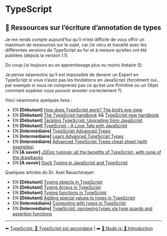 # TypeScript

## 🐲 Ressources sur l’écriture d’annotation de types

Je me rends compte aujourd’hui qu’il m’est difficile de vous offrir un maximum de ressources sur le sujet, car j’ai vécu et travaillé avec les différentes versions de TypeScript au fur et à mesure qu’elles ont été publiées (depuis la version 1.1).

Du coup j’ai toujours eu un apprentissage plus ou moins linéaire 😊.

Je pense néanmoins qu’il est impossible de devenir un Expert en TypeScript si vous n’avez pas les fondations en JavaScript (forcément oui… par exemple si vous ne comprenez pas ce qu’est une Primitive ou un Objet comment espérez-vous pouvoir annoter correctement ?).

Voici néanmoins quelques liens :

- EN  **[Débutant]** [How does TypeScript work? The bird’s eye view](https://2ality.com/2020/04/typescript-workflows.html)
- EN  **[Débutant]** [The TypeScript handbook](https://www.typescriptlang.org/docs/handbook/intro.html) && [TypeScript new handbook](https://github.com/microsoft/TypeScript-New-Handbook)
- EN  **[Débutant]** [Tackling TypeScript: Upgrading from JavaScript](https://exploringjs.com/tackling-ts/index.html)
- EN  **[Débutant]** [TypeScript - A Love Tale with JavaScript](https://www.youtube.com/watch?v=9YOHg3rt3W8)
- EN  **[Intermédiaire]** [TypeScript Advanced Types](https://www.typescriptlang.org/docs/handbook/advanced-types.html)
- EN  **[Intermédiaire]** [Learn Advanced TypeScript Types](https://medium.com/free-code-camp/typescript-curry-ramda-types-f747e99744ab)
- EN  **[Intermédiaire]** [Advanced TypeScript Types cheat sheet (with examples)](https://dev.to/ibrahima92/advanced-typescript-types-cheat-sheet-with-examples-5414)
- EN  **[A savoir]** [JSDoc typings: all the benefits of TypeScript, with none of the drawbacks](https://gils-blog.tayar.org/posts/jsdoc-typings-all-the-benefits-none-of-the-drawbacks/)
- EN  **[A savoir]** [Duck Typing in JavaScript and TypeScript](https://blog.bitsrc.io/duck-typing-in-javascript-and-typescript-7cc834fadd64)

Quelques articles du Dr. Axel Rauschmayer:

- EN **[Débutant]** [Typing objects in TypeScript](https://2ality.com/2020/01/typing-objects-typescript.html)
- EN **[Débutant]** [Typing Arrays in TypeScript](https://2ality.com/2020/02/typing-arrays-typescript.html)
- EN **[Débutant]** [Typing functions in TypeScript](https://2ality.com/2020/04/typing-functions-typescript.html)
- EN **[Débutant]** [Adding special values to types in TypeScript](https://2ality.com/2020/01/special-values-typescript.html)
- EN **[Intermédiaire]** [Computing with types in TypeScript](https://2ality.com/2020/06/computing-with-types.html)
- EN **[Intermédiaire]** [TypeScript: narrowing types via type guards and assertion functions](https://2ality.com/2020/06/type-guards-assertion-functions-typescript.html)

---

⬅️ [TypeScript: 🙊 TypeScript est secondaire](./typescript-est-secondaire.md) |
➡️ [🐢 Node.js: 🌝 Introduction](../5-nodejs/introduction.md)
